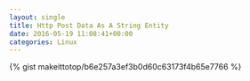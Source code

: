 ```yaml
---
layout: single                                                                                                              
title: Http Post Data As A String Entity                                                                                                                       
date: 2016-05-19 11:08:41+00:00                                                                                                                        
categories: Linux                                                                                                                
---                                                                                                                              
```


{% gist makeittotop/b6e257a3ef3b0d60c63173f4b65e7766 %}                                                                                                           

